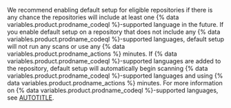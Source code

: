 We recommend enabling default setup for eligible repositories if there is any chance the repositories will include at least one {% data variables.product.prodname_codeql %}-supported language in the future. If you enable default setup on a repository that does not include any {% data variables.product.prodname_codeql %}-supported languages, default setup will not run any scans or use any {% data variables.product.prodname_actions %} minutes. If {% data variables.product.prodname_codeql %}-supported languages are added to the repository, default setup will automatically begin scanning {% data variables.product.prodname_codeql %}-supported languages and using {% data variables.product.prodname_actions %} minutes. For more information on {% data variables.product.prodname_codeql %}-supported languages, see [AUTOTITLE](/code-security/code-scanning/introduction-to-code-scanning/about-code-scanning-with-codeql#about-codeql).
